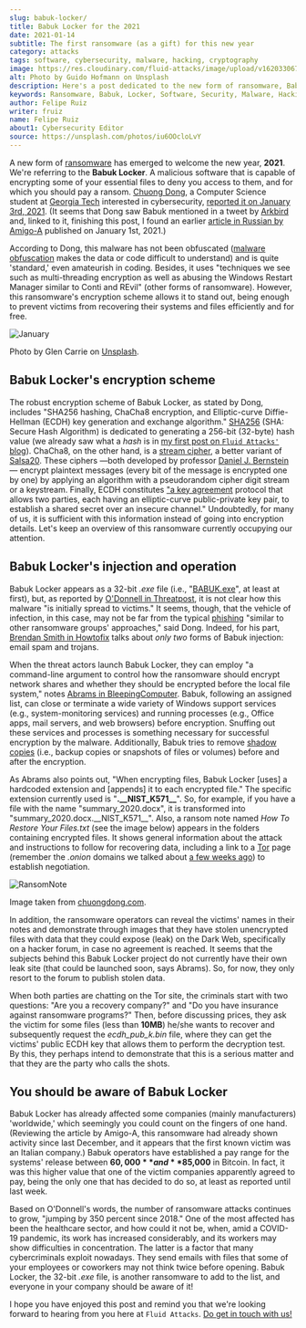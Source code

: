 ```yaml
---
slug: babuk-locker/
title: Babuk Locker for the 2021
date: 2021-01-14
subtitle: The first ransomware (as a gift) for this new year
category: attacks
tags: software, cybersecurity, malware, hacking, cryptography
image: https://res.cloudinary.com/fluid-attacks/image/upload/v1620330676/blog/babuk-locker/cover_dy5uwm.webp
alt: Photo by Guido Hofmann on Unsplash
description: Here's a post dedicated to the new form of ransomware, Babuk Locker. I mention its encryption scheme, its injection, operation, and other basic things about it.
keywords: Ransomware, Babuk, Locker, Software, Security, Malware, Hacking, Ethical Hacking, Pentesting
author: Felipe Ruiz
writer: fruiz
name: Felipe Ruiz
about1: Cybersecurity Editor
source: https://unsplash.com/photos/iu6OOcloLvY
---
```


A new form of [ransomware](../ransomware/) has emerged
to welcome the new year, **2021**.
We're referring to the **Babuk Locker**.
A malicious software
that is capable of encrypting some of your essential files
to deny you access to them,
and for which you should pay a ransom.
[Chuong Dong](http://chuongdong.com),
a Computer Science student at [Georgia Tech](https://www.gatech.edu/)
interested in cybersecurity,
[reported it on January 3rd, 2021](http://chuongdong.com/reverse%20engineering/2021/01/03/BabukRansomware/).
(It seems that Dong saw Babuk mentioned in a tweet by [Arkbird](https://twitter.com/Arkbird_SOLG)
and, linked to it,
finishing this post,
I found an earlier [article in Russian by Amigo-A](https://id-ransomware.blogspot.com/2021/01/babuk-ransomware.html)
published on January 1st, 2021.)

According to Dong,
this malware has not been obfuscated
([malware obfuscation](https://securityboulevard.com/2020/02/what-is-malware-obfuscation/)
makes the data or code difficult to understand)
and is quite 'standard,'
even amateurish in coding.
Besides,
it uses "techniques we see
such as multi-threading encryption
as well as abusing the Windows Restart Manager
similar to Conti and REvil"
(other forms of ransomware).
However,
this ransomware's encryption scheme allows it to stand out,
being enough to prevent victims
from recovering their systems and files
efficiently and for free.

<div class="imgblock">

![January](https://res.cloudinary.com/fluid-attacks/image/upload/v1620330673/blog/babuk-locker/january_x6we4g.webp)

<div class="title">

Photo by Glen Carrie on [Unsplash](https://unsplash.com/photos/TGeFx4x4NHU).

</div>

</div>

## Babuk Locker's encryption scheme

The robust encryption scheme of Babuk Locker,
as stated by Dong,
includes "SHA256 hashing,
ChaCha8 encryption, and Elliptic-curve Diffie-Hellman (ECDH)
key generation and exchange algorithm."
[SHA256](https://xorbin.com/tools/sha256-hash-calculator)
(SHA: Secure Hash Algorithm)
is dedicated to generating a 256-bit (32-byte) hash value
(we already saw what a *hash* is
in [my first post on `Fluid Attacks'` blog](../pass-cracking/)).
ChaCha8,
on the other hand,
is a [stream cipher](https://en.wikipedia.org/wiki/Stream_cipher),
a better variant of [Salsa20](https://en.wikipedia.org/wiki/Salsa20).
These ciphers
—both developed by professor [Daniel J. Bernstein](https://en.wikipedia.org/wiki/Daniel_J._Bernstein)—
encrypt plaintext messages
(every bit of the message is encrypted one by one)
by applying an algorithm with a pseudorandom cipher digit stream
or a keystream.
Finally,
ECDH constitutes ["a key agreement](https://en.wikipedia.org/wiki/Elliptic-curve_Diffie%E2%80%93Hellman)
protocol that allows two parties,
each having an elliptic-curve public-private key pair,
to establish a shared secret
over an insecure channel."
Undoubtedly,
for many of us,
it is sufficient with this information
instead of going into encryption details.
Let's keep an overview of this ransomware
currently occupying our attention.

## Babuk Locker's injection and operation

Babuk Locker appears as a 32-bit *.exe* file
(i.e., "[BABUK.exe](https://id-ransomware.blogspot.com/2021/01/babuk-ransomware.html)",
at least at first),
but,
as reported by [O'Donnell in Threatpost](https://threatpost.com/ransomware-babuk-locker-large-corporations/162836/),
it is not clear
how this malware "is initially spread to victims."
It seems, though,
that the vehicle of infection,
in this case,
may not be far from the typical [phishing](../phishing/)
"similar to other ransomware groups' approaches,"
said Dong.
Indeed,
for his part,
[Brendan Smith in Howtofix](https://howtofix.guide/babuk-locker/)
talks about *only two* forms of Babuk injection:
email spam and trojans.

When the threat actors launch Babuk Locker,
they can employ "a command-line argument
to control how the ransomware should encrypt network shares
and whether they should be encrypted before the local file system,"
notes [Abrams in BleepingComputer](https://www.bleepingcomputer.com/news/security/babuk-locker-is-the-first-new-enterprise-ransomware-of-2021/).
Babuk,
following an assigned list,
can close or terminate a wide variety of Windows support services
(e.g., system-monitoring services)
and running processes
(e.g., Office apps, mail servers, and web browsers)
before encryption.
Snuffing out these services and processes is something necessary
for successful encryption by the malware.
Additionally,
Babuk tries to remove [shadow copies](https://en.wikipedia.org/wiki/Shadow_Copy)
(i.e., backup copies or snapshots of files or volumes)
before and after the encryption.

As Abrams also points out,
"When encrypting files,
Babuk Locker \[uses\] a hardcoded extension
and \[appends\] it to each encrypted file."
The specific extension currently used is "**.\_\_NIST\_K571\_\_**".
So,
for example,
if you have a file with the name "summary\_2020.docx",
it is transformed into "summary\_2020.docx.\_\_NIST\_K571\_\_".
Also,
a ransom note named *How To Restore Your Files.txt*
(see the image below)
appears in the folders containing encrypted files.
It shows general information about the attack
and instructions to follow for recovering data,
including a link to a [Tor](https://www.torproject.org/) page
(remember the *.onion* domains we talked about [a few weeks ago](../dark-web/))
to establish negotiation.

<div class="imgblock">

![RansomNote](https://res.cloudinary.com/fluid-attacks/image/upload/v1620330670/blog/babuk-locker/ransomnote_cinngo.webp)

<div class="title">

Image taken from [chuongdong.com](http://chuongdong.com/uploads/RansomNote.PNG).

</div>

</div>

In addition,
the ransomware operators can reveal the victims' names in their notes
and demonstrate through images that
they have stolen unencrypted files with data
that they could expose (leak) on the Dark Web,
specifically on a hacker forum,
in case no agreement is reached.
It seems that the subjects behind this Babuk Locker project
do not currently have their own leak site
(that could be launched soon,
says Abrams).
So,
for now,
they only resort to the forum
to publish stolen data.

When both parties are chatting on the Tor site,
the criminals start with two questions:
"Are you a recovery company?"
and "Do you have insurance against ransomware programs?"
Then,
before discussing prices,
they ask the victim for some files
(less than **10MB**)
he/she wants to recover
and subsequently request the *ecdh\_pub\_k.bin* file,
where they can get the victims' public ECDH key
that allows them to perform the decryption test.
By this,
they perhaps intend to demonstrate that
this is a serious matter
and that they are the party who calls the shots.

## You should be aware of Babuk Locker

Babuk Locker has already affected some companies
(mainly manufacturers) 'worldwide,'
which seemingly you could count on the fingers of one hand.
(Reviewing the article by Amigo-A,
this ransomware had already shown activity since last December,
and it appears that the first known victim was an Italian company.)
Babuk operators have established a pay range for the systems' release
between **$60,000** and **$85,000** in Bitcoin.
In fact,
it was this higher value
that one of the victim companies apparently agreed to pay,
being the only one that has decided to do so,
at least as reported until last week.

Based on O'Donnell's words,
the number of ransomware attacks continues to grow,
"jumping by 350 percent since 2018."
One of the most affected has been the healthcare sector,
and how could it not be,
when,
amid a COVID-19 pandemic,
its work has increased considerably,
and its workers may show difficulties in concentration.
The latter is a factor that many cybercriminals exploit nowadays.
They send emails with files
that some of your employees or coworkers may not think twice before opening.
Babuk Locker,
the 32-bit *.exe* file,
is another ransomware to add to the list,
and everyone in your company should be aware of it\!

I hope you have enjoyed this post
and remind you that we're looking forward to hearing from you here
at `Fluid Attacks`.
[Do get in touch with us\!](../../contact-us/)
